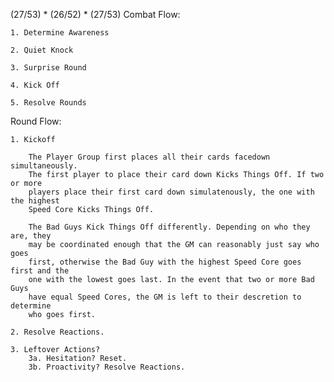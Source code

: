 (27/53) * (26/52) * (27/53)
Combat Flow:

    1. Determine Awareness

    2. Quiet Knock

    3. Surprise Round

    4. Kick Off

    5. Resolve Rounds

Round Flow:

    1. Kickoff 

        The Player Group first places all their cards facedown simultaneously.
        The first player to place their card down Kicks Things Off. If two or more
        players place their first card down simulatenously, the one with the highest
        Speed Core Kicks Things Off. 

        The Bad Guys Kick Things Off differently. Depending on who they are, they
        may be coordinated enough that the GM can reasonably just say who goes
        first, otherwise the Bad Guy with the highest Speed Core goes first and the
        one with the lowest goes last. In the event that two or more Bad Guys
        have equal Speed Cores, the GM is left to their descretion to determine
        who goes first.

    2. Resolve Reactions.

    3. Leftover Actions?   
        3a. Hesitation? Reset.
        3b. Proactivity? Resolve Reactions.
